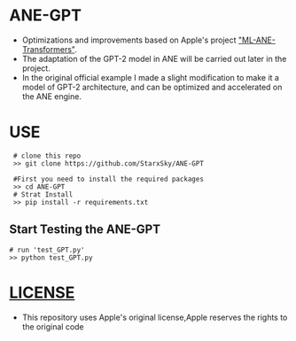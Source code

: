 # ANE-GPT
- Optimizations and improvements based on Apple's project ["ML-ANE-Transformers"](https://github.com/Apple/ml-ane-transformers).
- The adaptation of the GPT-2 model in ANE will be carried out later in the project.
- In the original official example I made a slight modification to make it a model of GPT-2 architecture,
and can be optimized and accelerated on the ANE engine.

# USE
     # clone this repo
     >> git clone https://github.com/StarxSky/ANE-GPT
     
     #First you need to install the required packages
     >> cd ANE-GPT
     # Strat Install 
     >> pip install -r requirements.txt
     
## Start Testing the ANE-GPT
    
    # run 'test_GPT.py'
    >> python test_GPT.py

# [LICENSE](https://github.com/StarxSky/ANE-GPT/blob/main/LICENSE.md)
- This repository uses Apple's original license,Apple reserves the rights to the original code

